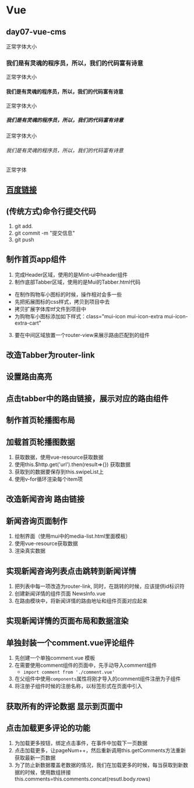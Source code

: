 # Vue
## day07-vue-cms
正常字体大小
### 我们是有灵魂的程序员，所以，我们的代码富有诗意
正常字体大小
#### 我们是有灵魂的程序员，所以，我们的代码富有诗意
正常字体大小
##### 我们是有灵魂的程序员，所以，我们的代码富有诗意
正常字体大小
###### 我们是有灵魂的程序员，所以，我们的代码富有诗意
正常字体

## [百度链接](http://www.baidu.com)

## (传统方式)命令行提交代码
1. git add.
2. git commit -m "提交信息"
3. git push 

## 制作首页app组件
1. 完成Header区域，使用的是Mint-ui中header组件
2. 制作底部Tabber区域，使用的是Mui的Tabber.html代码
 + 在制作购物车小图标的时候，操作相对会多一些
 + 先把拓展图标的css样式，拷贝到项目中去
 + 拷贝扩展字体库ttf文件到项目中
 + 为购物车小图标添加如下样式：class="mui-icon mui-icon-extra mui-icon-extra-cart"
3. 要在中间区域放置一个router-view来展示路由匹配到的组件

## 改造Tabber为router-link
## 设置路由高亮 
## 点击tabber中的路由链接，展示对应的路由组件

## 制作首页轮播图布局

## 加载首页轮播图数据
1. 获取数据，使用vue-resource获取数据
2. 使用this.$http.get('url').then(result=>{}) 获取数据
3. 获取到的数据要保存到this.swipeList上
4. 使用v-for循环渲染每个item项


## 改造新闻咨询 路由链接

## 新闻咨询页面制作
1. 绘制界面（使用mui中的media-list.html里面模板）
2. 使用vue-resource获取数据
3. 渲染真实数据


## 实现新闻咨询列表点击跳转到新闻详情
1. 把列表中每一项改造为router-link, 同时，在跳转的时候，应该提供id标识符
2. 创建新闻详情的组件页面 NewsInfo.vue
3. 在路由模块中，将新闻详情的路由地址和组件页面对应起来


## 实现新闻详情的页面布局和数据渲染


## 单独封装一个comment.vue评论组件
1. 先创建一个单独comment.vue 模板
2. 在需要使用comment组件的页面中，先手动导入comment组件
    + `import comment from './comment.vue'`
3. 在父组件中使用`components`属性将刚才导入的comment组件注册为子组件
4. 将注册子组件时候的注册名称，以标签形式在页面中引入


## 获取所有的评论数据 显示到页面中


## 点击加载更多评论的功能
1. 为加载更多按钮，绑定点击事件，在事件中加载下一页数据
2. 点击加载更多，让pageNum++，然后重新调用this.getComments方法重新获取最新一页数据
3. 为了防止新数据覆盖老数据的情况，我们在加载更多的时候，每当获取到新数据的时候，使用数组拼接  this.comments=this.comments.concat(resutl.body.rows)

